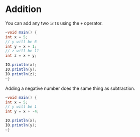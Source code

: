 # Addition

You can add any two `int`s using the `+` operator.

```java
~void main() {
int x = 5;
// y will be 6
int y = x + 1;
// z will be 11
int z = x + y;

IO.println(x);
IO.println(y);
IO.println(z);
~}
```

Adding a negative number does the same thing as subtraction.

```java
~void main() {
int x = 5;
// y will be 1
int y = x + -4;

IO.println(x);
IO.println(y);
~}
```
